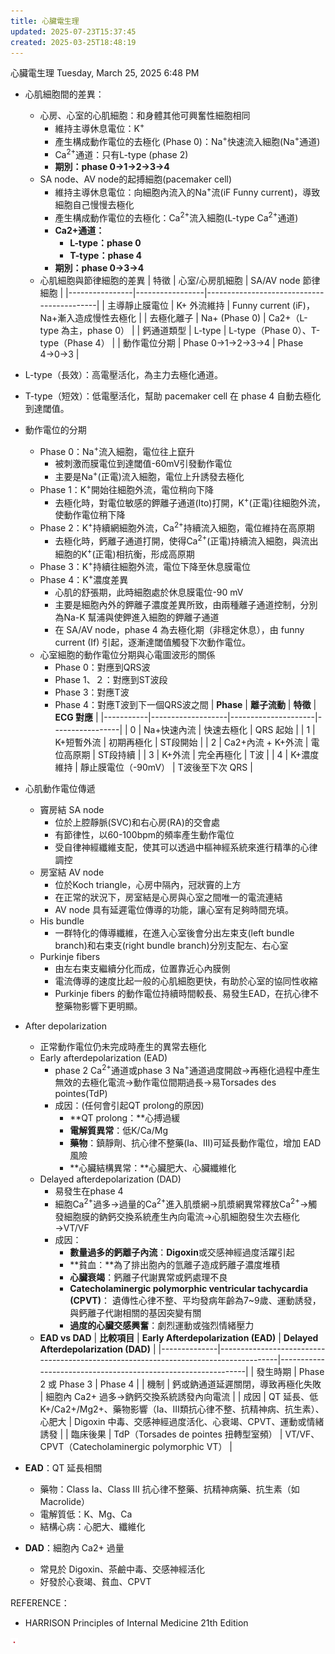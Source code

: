 ```yaml
---
title: 心臟電生理
updated: 2025-07-23T15:37:45
created: 2025-03-25T18:48:19
---
```


心臟電生理
Tuesday, March 25, 2025
6:48 PM

- 心肌細胞間的差異：
  - 心房、心室的心肌細胞：和身體其他可興奮性細胞相同
    - 維持主導休息電位：K<sup>+</sup>
    - 產生構成動作電位的去極化 (Phase 0)：Na<sup>+</sup>快速流入細胞(Na<sup>+</sup>通道)
    - Ca<sup>2+</sup>通道：只有L-type (phase 2)
    - **期別：phase 0→1→2→3→4**
  - SA node、AV node的起搏細胞(pacemaker cell)
    - 維持主導休息電位：向細胞內流入的Na<sup>+</sup>流(iF Funny current)，導致細胞自己慢慢去極化
    - 產生構成動作電位的去極化：Ca<sup>2+</sup>流入細胞(L-type Ca<sup>2+</sup>通道)
    - **Ca2+通道：**
      - **L-type：phase 0**
      - **T-type：phase 4**
    - **期別：phase 0→3→4**
  - 心肌細胞與節律細胞的差異
| 特徵           | 心室/心房肌細胞 | SA/AV node 節律細胞                       |
|----------------|-----------------|-------------------------------------------|
| 主導靜止膜電位 | K+ 外流維持     | Funny current (iF)，Na+漸入造成慢性去極化 |
| 去極化離子     | Na+ (Phase 0)   | Ca2+（L-type 為主，phase 0）              |
| 鈣通道類型     | L-type          | L-type（Phase 0）、T-type（Phase 4）      |
| 動作電位分期   | Phase 0→1→2→3→4 | Phase 4→0→3                               |
- L-type（長效）：高電壓活化，為主力去極化通道。
- T-type（短效）：低電壓活化，幫助 pacemaker cell 在 phase 4 自動去極化到達閾值。

- 動作電位的分期
  - Phase 0：Na<sup>+</sup>流入細胞，電位往上竄升
    - 被刺激而膜電位到達閾值-60mV引發動作電位
    - 主要是Na<sup>+</sup>(正電)流入細胞，電位上升誘發去極化
  - Phase 1：K<sup>+</sup>開始往細胞外流，電位稍向下降
    - 去極化時，對電位敏感的鉀離子通道(Ito)打開，K<sup>+</sup>(正電)往細胞外流，使動作電位稍下降
  - Phase 2：K<sup>+</sup>持續網細胞外流，Ca<sup>2+</sup>持續流入細胞，電位維持在高原期
    - 去極化時，鈣離子通道打開，使得Ca<sup>2+</sup>(正電)持續流入細胞，與流出細胞的K<sup>+</sup>(正電)相抗衡，形成高原期
  - Phase 3：K<sup>+</sup>持續往細胞外流，電位下降至休息膜電位
  - Phase 4：K<sup>+</sup>濃度差異
    - 心肌的舒張期，此時細胞處於休息膜電位-90 mV
    - 主要是細胞內外的鉀離子濃度差異所致，由兩種離子通道控制，分別為Na-K 幫浦與使鉀進入細胞的鉀離子通道
    - 在 SA/AV node，phase 4 為去極化期（非穩定休息），由 funny current (If) 引起，逐漸達閾值觸發下次動作電位。
  - 心室細胞的動作電位分期與心電圖波形的關係
    - Phase 0：對應到QRS波
    - Phase 1、２：對應到ST波段
    - Phase 3：對應T波
    - Phase 4：對應T波到下一個QRS波之間
| **Phase** | **離子流動**      | **特徵**            | **ECG 對應**    |
|-----------|-------------------|---------------------|-----------------|
| 0         | Na+快速內流       | 快速去極化          | QRS 起始        |
| 1         | K+短暫外流        | 初期再極化          | ST段開始        |
| 2         | Ca2+內流 + K+外流 | 電位高原期          | ST段持續        |
| 3         | K+外流            | 完全再極化          | T波             |
| 4         | K+濃度維持        | 靜止膜電位（-90mV） | T波後至下次 QRS |

- 心肌動作電位傳遞
  - 竇房結 SA node
    - 位於上腔靜脈(SVC)和右心房(RA)的交會處
    - 有節律性，以60-100bpm的頻率產生動作電位
    - 受自律神經纖維支配，使其可以透過中樞神經系統來進行精準的心律調控
  - 房室結 AV node
    - 位於Koch triangle，心房中隔內，冠狀竇的上方
    - 在正常的狀況下，房室結是心房與心室之間唯一的電流連結
    - AV node 具有延遲電位傳導的功能，讓心室有足夠時間充填。
  - His bundle
    - 一群特化的傳導纖維，在進入心室後會分出左束支(left bundle branch)和右束支(right bundle branch)分別支配左、右心室
  - Purkinje fibers
    - 由左右束支繼續分化而成，位置靠近心內膜側
    - 電流傳導的速度比起一般的心肌細胞更快，有助於心室的協同性收縮
    - Purkinje fibers 的動作電位持續時間較長、易發生EAD，在抗心律不整藥物影響下更明顯。
- After depolarization
  - 正常動作電位仍未完成時產生的異常去極化
  - Early afterdepolarization (EAD)
    - phase 2 Ca<sup>2+</sup>通道或phase 3 Na<sup>+</sup>通道過度開啟→再極化過程中產生無效的去極化電流→動作電位間期過長→易Torsades des pointes(TdP)
    - 成因：(任何會引起QT prolong的原因)
      - **QT prolong：**心搏過緩
      - **電解質異常**：低K/Ca/Mg
      - **藥物**：鎮靜劑、抗心律不整藥(Ia、III)可延長動作電位，增加 EAD風險
      - **心臟結構異常：**心臟肥大、心臟纖維化
  - Delayed afterdepolarization (DAD)
    - 易發生在phase 4
    - 細胞Ca<sup>2+</sup>過多→過量的Ca<sup>2+</sup>進入肌漿網→肌漿網異常釋放Ca<sup>2+</sup>→觸發細胞膜的鈉鈣交換系統產生內向電流→心肌細胞發生次去極化→VT/VF
    - 成因：
      - **數量過多的鈣離子內流**：**Digoxin**或交感神經過度活躍引起
      - **貧血：**為了排出胞內的氫離子造成鈣離子濃度堆積
      - **心臟衰竭**：鈣離子代謝異常或鈣處理不良
      - **Catecholaminergic polymorphic ventricular tachycardia (CPVT)**： 遺傳性心律不整、平均發病年齡為7~9歲、運動誘發，與鈣離子代謝相關的基因突變有關
      - **過度的心臟交感興奮**：劇烈運動或強烈情緒壓力
  - **EAD vs DAD**
| **比較項目** | **Early Afterdepolarization (EAD)**                                                 | **Delayed Afterdepolarization (DAD)**                        |
|--------------|-------------------------------------------------------------------------------------|--------------------------------------------------------------|
| 發生時期     | Phase 2 或 Phase 3                                                                  | Phase 4                                                      |
| 機制         | 鈣或鈉通道延遲關閉，導致再極化失敗                                                  | 細胞內 Ca2+ 過多→鈉鈣交換系統誘發內向電流                    |
| 成因         | QT 延長、低 K+/Ca2+/Mg2+、藥物影響（Ia、III類抗心律不整、抗精神病、抗生素）、心肥大 | Digoxin 中毒、交感神經過度活化、心衰竭、CPVT、運動或情緒誘發 |
| 臨床後果     | TdP（Torsades de pointes 扭轉型室頻）                                               | VT/VF、CPVT（Catecholaminergic polymorphic VT）              |
- **EAD**：QT 延長相關
  - 藥物：Class Ia、Class III 抗心律不整藥、抗精神病藥、抗生素（如 Macrolide）
  - 電解質低：K、Mg、Ca
  - 結構心病：心肥大、纖維化
- **DAD**：細胞內 Ca2+ 過量
  - 常見於 Digoxin、茶鹼中毒、交感神經活化
  - 好發於心衰竭、貧血、CPVT

REFERENCE：
- HARRISON Principles of Internal Medicine 21th Edition

![image1](../../../resources/bb3215ce73ea4d898be9d2c65db8e071.png)
